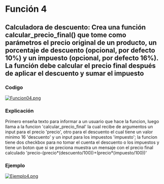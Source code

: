 # Función 4
## Calculadora de descuento: Crea una función calcular_precio_final() que tome como parámetros el precio original de un producto, un porcentaje de descuento (opcional, por defecto 10%) y un impuesto (opcional, por defecto 16%). La función debe calcular el precio final después de aplicar el descuento y sumar el impuesto
### Codigo
[![Funcion04.png](https://i.gyazo.com/5681efe936e0d04e0dde4f351963b1bd.png)]()
### Explicación
Primero enseña texto para informar a un usuario que hace la funcion, luego llama a la funcion 'calcular_precio_final' la cual recibe de argumentos un input para el precio 'precio', otro para el descuento el cual tiene un valor minimo 16 'descuento' y un input para los impuestos 'impuesto'; la funcion tiene dos checkbox para no tomar el cuenta el descuento o los impuestos y tiene un boton que si se preciona muestra un mensaje con el precio final calculado 'precio-(precio*(descuento/100))+(precio*(impuesto/100))'
### Ejemplo
[![Ejemplo4.png](https://i.gyazo.com/f5db1d82c53e613ef46ec8ecf5941a39.png)]()
